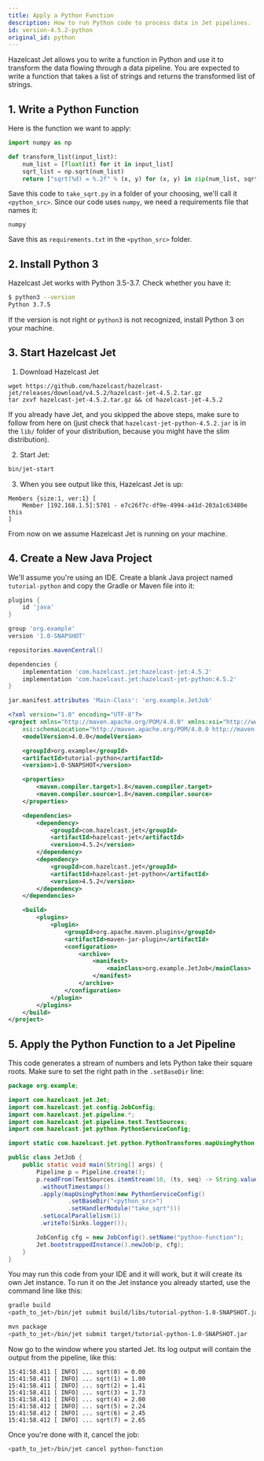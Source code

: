 ```yaml
---
title: Apply a Python Function
description: How to run Python code to process data in Jet pipelines.
id: version-4.5.2-python
original_id: python
---
```


Hazelcast Jet allows you to write a function in Python and use it to
transform the data flowing through a data pipeline. You are expected to
write a function that takes a list of strings and returns the
transformed list of strings.

## 1. Write a Python Function

Here is the function we want to apply:

```python
import numpy as np

def transform_list(input_list):
    num_list = [float(it) for it in input_list]
    sqrt_list = np.sqrt(num_list)
    return ["sqrt(%d) = %.2f" % (x, y) for (x, y) in zip(num_list, sqrt_list)]
```

Save this code to `take_sqrt.py` in a folder of your choosing, we'll
call it `<python_src>`. Since our code uses `numpy`, we need a
requirements file that names it:

```text
numpy
```

Save this as `requirements.txt` in the `<python_src>` folder.

## 2. Install Python 3

Hazelcast Jet works with Python 3.5-3.7. Check whether you have it:

```bash
$ python3 --version
Python 3.7.5
```

If the version is not right or `python3` is not recognized, install
Python 3 on your machine.

## 3. Start Hazelcast Jet

1. Download Hazelcast Jet

```shell
wget https://github.com/hazelcast/hazelcast-jet/releases/download/v4.5.2/hazelcast-jet-4.5.2.tar.gz
tar zxvf hazelcast-jet-4.5.2.tar.gz && cd hazelcast-jet-4.5.2
```

If you already have Jet, and you skipped the above steps, make sure to
follow from here on (just check that
`hazelcast-jet-python-4.5.2.jar` is in the `lib/` folder of
 your
distribution, because you might have the slim distribution).

2. Start Jet:

```bash
bin/jet-start
```

3. When you see output like this, Hazelcast Jet is up:

```text
Members {size:1, ver:1} [
    Member [192.168.1.5]:5701 - e7c26f7c-df9e-4994-a41d-203a1c63480e this
]
```

From now on we assume Hazelcast Jet is running on your machine.

## 4. Create a New Java Project

We'll assume you're using an IDE. Create a blank Java project named
`tutorial-python` and copy the Gradle or Maven file into it:

<!--DOCUSAURUS_CODE_TABS-->

<!--Gradle-->

```groovy
plugins {
    id 'java'
}

group 'org.example'
version '1.0-SNAPSHOT'

repositories.mavenCentral()

dependencies {
    implementation 'com.hazelcast.jet:hazelcast-jet:4.5.2'
    implementation 'com.hazelcast.jet:hazelcast-jet-python:4.5.2'
}

jar.manifest.attributes 'Main-Class': 'org.example.JetJob'
```

<!--Maven-->

```xml
<?xml version="1.0" encoding="UTF-8"?>
<project xmlns="http://maven.apache.org/POM/4.0.0" xmlns:xsi="http://www.w3.org/2001/XMLSchema-instance"
    xsi:schemaLocation="http://maven.apache.org/POM/4.0.0 http://maven.apache.org/xsd/maven-4.0.0.xsd">
    <modelVersion>4.0.0</modelVersion>

    <groupId>org.example</groupId>
    <artifactId>tutorial-python</artifactId>
    <version>1.0-SNAPSHOT</version>

    <properties>
        <maven.compiler.target>1.8</maven.compiler.target>
        <maven.compiler.source>1.8</maven.compiler.source>
    </properties>

    <dependencies>
        <dependency>
            <groupId>com.hazelcast.jet</groupId>
            <artifactId>hazelcast-jet</artifactId>
            <version>4.5.2</version>
        </dependency>
        <dependency>
            <groupId>com.hazelcast.jet</groupId>
            <artifactId>hazelcast-jet-python</artifactId>
            <version>4.5.2</version>
        </dependency>
    </dependencies>

    <build>
        <plugins>
            <plugin>
                <groupId>org.apache.maven.plugins</groupId>
                <artifactId>maven-jar-plugin</artifactId>
                <configuration>
                    <archive>
                        <manifest>
                            <mainClass>org.example.JetJob</mainClass>
                        </manifest>
                    </archive>
                </configuration>
            </plugin>
        </plugins>
    </build>
</project>
```

<!--END_DOCUSAURUS_CODE_TABS-->

## 5. Apply the Python Function to a Jet Pipeline

This code generates a stream of numbers and lets Python take their
square roots. Make sure to set the right path in the `.setBaseDir` line:

```java
package org.example;

import com.hazelcast.jet.Jet;
import com.hazelcast.jet.config.JobConfig;
import com.hazelcast.jet.pipeline.*;
import com.hazelcast.jet.pipeline.test.TestSources;
import com.hazelcast.jet.python.PythonServiceConfig;

import static com.hazelcast.jet.python.PythonTransforms.mapUsingPython;

public class JetJob {
    public static void main(String[] args) {
        Pipeline p = Pipeline.create();
        p.readFrom(TestSources.itemStream(10, (ts, seq) -> String.valueOf(seq)))
         .withoutTimestamps()
         .apply(mapUsingPython(new PythonServiceConfig()
                 .setBaseDir("<python_src>")
                 .setHandlerModule("take_sqrt")))
         .setLocalParallelism(1)
         .writeTo(Sinks.logger());

        JobConfig cfg = new JobConfig().setName("python-function");
        Jet.bootstrappedInstance().newJob(p, cfg);
    }
}
```

You may run this code from your IDE and it will work, but it will create
its own Jet instance. To run it on the Jet instance you already started,
use the command line like this:

<!--DOCUSAURUS_CODE_TABS-->

<!--Gradle-->

```bash
gradle build
<path_to_jet>/bin/jet submit build/libs/tutorial-python-1.0-SNAPSHOT.jar
```

<!--Maven-->

```bash
mvn package
<path_to_jet>/bin/jet submit target/tutorial-python-1.0-SNAPSHOT.jar
```

<!--END_DOCUSAURUS_CODE_TABS-->

Now go to the window where you started Jet. Its log output will contain
the output from the pipeline, like this:

```text
15:41:58.411 [ INFO] ... sqrt(0) = 0.00
15:41:58.411 [ INFO] ... sqrt(1) = 1.00
15:41:58.411 [ INFO] ... sqrt(2) = 1.41
15:41:58.411 [ INFO] ... sqrt(3) = 1.73
15:41:58.411 [ INFO] ... sqrt(4) = 2.00
15:41:58.412 [ INFO] ... sqrt(5) = 2.24
15:41:58.412 [ INFO] ... sqrt(6) = 2.45
15:41:58.412 [ INFO] ... sqrt(7) = 2.65
```

Once you're done with it, cancel the job:

```bash
<path_to_jet>/bin/jet cancel python-function
```
